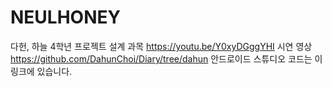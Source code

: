 # NEULHONEY
다헌,  하늘 4학년 프로젝트 설계 과목
https://youtu.be/Y0xyDGggYHI 시연 영상
https://github.com/DahunChoi/Diary/tree/dahun 안드로이드 스튜디오 코드는 이 링크에 있습니다.
